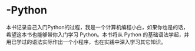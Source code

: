 # -Python
本书记录自己入门Python的过程，我是一个计算机编程小白，如果你也是的话，希望这本书也能够带你入门学习 Python。本书将从 Python 的基础语法学起，并用已学过的语法实际作出一个小程序，也在实践中深入学习其它知识。
